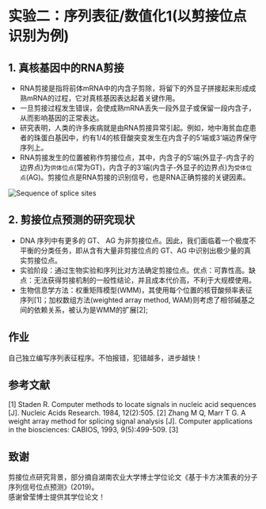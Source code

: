 # 实验二：序列表征/数值化1(以剪接位点识别为例)

## 1. 真核基因中的RNA剪接
* RNA剪接是指将前体mRNA中的内含子剪除，将留下的外显子拼接起来形成成熟mRNA的过程，它对真核基因表达起着关键作用。
* 一旦剪接过程发生错误，会使成熟mRNA丢失一段外显子或保留一段内含子，从而影响基因的正常表达。
* 研究表明，人类的许多疾病就是由RNA剪接异常引起。例如，地中海贫血症患者的珠蛋白基因中，约有1/4的核苷酸突变发生在内含子的5’端或3’端边界保守序列上。
* RNA剪接发生的位置被称作剪接位点，其中，内含子的5’端(外显子-内含子的边界点)为`供体位点`(常为GT)，内含子的3’端(内含子-外显子的边界点)为`受体位点`(AG)。剪接位点是RNA剪接的识别信号，也是RNA正确剪接的关键因素。

![Sequence of splice sites](https://github.com/dai0992/Pattern-Recognition-and-Prediction/blob/master/images/splice_signal1.jpg?raw=true)

## 2. 剪接位点预测的研究现状
* DNA 序列中有更多的 GT、 AG 为非剪接位点。因此，我们面临着一个极度不平衡的分类任务，即从含有大量非剪接位点的 GT、AG 中识别出极少量的真实剪接位点。
* 实验阶段：通过生物实验和序列比对方法确定剪接位点。优点：可靠性高。缺点：无法获得剪接机制的一般性结论，并且成本代价高，不利于大规模使用。
* 生物信息学方法：权重矩阵模型(WMM)，其使用每个位置的核苷酸频率表征序列[1]；加权数组方法(weighted array method, WAM)则考虑了相邻碱基之间的依赖关系，被认为是WMM的扩展[2];

## 作业
自己独立编写序列表征程序。不怕报错，犯错越多，进步越快！

## 参考文献
[1] Staden R. Computer methods to locate signals in nucleic acid sequences [J]. Nucleic Acids Research. 1984, 12(2):505.
[2] Zhang M Q, Marr T G. A weight array method for splicing signal analysis [J]. Computer applications in the biosciences: CABIOS, 1993, 9(5):499-509.
[3] 


## 致谢
剪接位点研究背景，部分摘自湖南农业大学博士学位论文《基于卡方决策表的分子序列信号位点预测》(2019)。<br>
感谢曾莹博士提供其学位论文！
